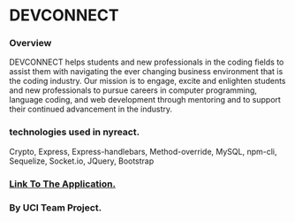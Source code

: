# DEVCONNECT 


### Overview

DEVCONNECT helps students and new professionals in the coding fields to assist them with navigating the ever changing business environment that is the coding industry. Our mission is to engage, excite and enlighten students and new professionals to pursue careers in computer programming, language coding, and web development through mentoring and to support their continued advancement in the industry.


### technologies used in nyreact.

Crypto, Express, Express-handlebars, Method-override, MySQL, npm-cli, Sequelize, Socket.io, JQuery, Bootstrap


### [Link To The Application.](https://piscine-moliere-63724.herokuapp.com/)


### By UCI Team Project.



